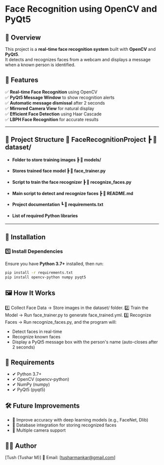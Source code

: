 # Face Recognition using OpenCV and PyQt5

## 📌 Overview
This project is a **real-time face recognition system** built with **OpenCV** and **PyQt5**.  
It detects and recognizes faces from a webcam and displays a message when a known person is identified.

## 🚀 Features
✅ **Real-time Face Recognition** using OpenCV  
✅ **PyQt5 Message Window** to show recognition alerts  
✅ **Automatic message dismissal** after 2 seconds  
✅ **Mirrored Camera View** for natural display  
✅ **Efficient Face Detection** using Haar Cascade  
✅ **LBPH Face Recognition** for accurate results  

---

## 📂 Project Structure 📂 FaceRecognitionProject ┣ 📂 dataset/ 
- #### Folder to store training images ┣ 📂 models/ 
- #### Stores trained face model ┣ 📜 face_trainer.py 
- #### Script to train the face recognizer ┣ 📜 recognize_faces.py 
- #### Main script to detect and recognize faces ┣ 📜 README.md 
- #### Project documentation ┗ 📜 requirements.txt 
- #### List of required Python libraries

---

## 🔧 Installation

### **1️⃣ Install Dependencies**
Ensure you have **Python 3.7+** installed, then run:
```bash
pip install -r requirements.txt
pip install opencv-python numpy pyqt5
```
## 🖼️ How It Works
1️⃣ Collect Face Data → Store images in the dataset/ folder.
2️⃣ Train the Model → Run face_trainer.py to generate face_trained.yml.
3️⃣ Recognize Faces → Run recognize_faces.py, and the program will:

- Detect faces in real-time
- Recognize known faces
- Display a PyQt5 message box with the person's name (auto-closes after 2 seconds)


## 📌 Requirements
- ✔ Python 3.7+
- ✔ OpenCV (opencv-python)
- ✔ NumPy (numpy)
- ✔ PyQt5 (pyqt5)



## 🛠️ Future Improvements
- 🔹 Improve accuracy with deep learning models (e.g., FaceNet, Dlib)
- 🔹 Database integration for storing recognized faces
- 🔹 Multiple camera support

## 👨‍💻 Author
[Tush (Tushar M)]
📧 Email: [tusharmankar@gmail.com]
